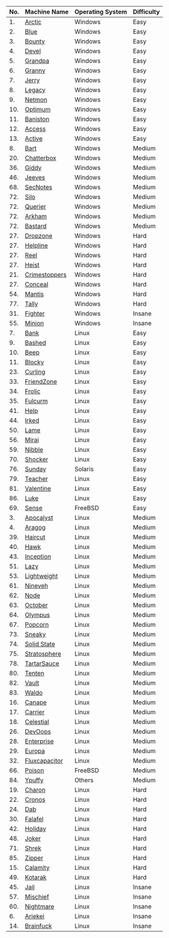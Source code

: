 | No. | Machine Name | Operating System | Difficulty |
|-----|--------------|------------------|------------------|
| 1.	| [Arctic](https://www.hackingarticles.in/hack-the-box-challenge-arctic-walkthrough/)|Windows|Easy|
| 2.	| [Blue](https://www.hackingarticles.in/hack-the-box-challenge-blue-walkthrough/)|Windows|Easy|
| 3.	| [Bounty](https://www.hackingarticles.in/hack-the-box-bounty-walkthrough/)|Windows|Easy|
| 4.	| [Devel](https://www.hackingarticles.in/hack-the-box-challenge-devel-walkthrough/)|Windows|Easy|
| 5.	| [Grandpa](https://www.hackingarticles.in/hack-the-box-challenge-grandpa-walkthrough/)|Windows|Easy|
| 6.	| [Granny](https://www.hackingarticles.in/hack-the-box-challenge-granny-walkthrough/)|Windows|Easy|
| 7.	| [Jerry](https://www.hackingarticles.in/hack-the-box-jerry-walkthrough/)|Windows|Easy|
| 8.	| [Legacy](https://www.hackingarticles.in/hack-the-box-challenge-legacy-walkthrough/)|Windows|Easy|
| 9.	| [Netmon](https://www.hackingarticles.in/hack-the-box-netmon-walkthrough/)|Windows|Easy|
| 10.	| [Optimum](https://www.hackingarticles.in/hack-the-box-challenge-optimum-walkthrough/)|Windows|Easy|
|11.  | [Baniston](https://www.hackingarticles.in/hack-the-box-challenge-baniston-walkthrough/)|Windows|Easy|
| 12.	| [Access](https://www.hackingarticles.in/hack-the-box-access-walkthrough/)|Windows|Easy|
| 13.	| [Active](https://www.hackingarticles.in/hack-the-box-active-walkthrough/)|Windows|Easy|
| 8.	| [Bart](https://www.hackingarticles.in/hack-the-box-bart-walkthrough/)|Windows|Medium|
| 20.	| [Chatterbox](https://www.hackingarticles.in/hack-the-box-challenge-chatterbox-walkthrough/)|Windows|Medium|
| 36.	| [Giddy](https://www.hackingarticles.in/hack-the-box-giddy-walkthrough/)|Windows|Medium|
| 46.	| [Jeeves](https://www.hackingarticles.in/hack-the-box-challenge-jeeves-walkthrough/)|Windows|Medium|
| 68.	| [SecNotes](https://www.hackingarticles.in/hack-the-box-secnotes-walkthrough/)|Windows|Medium|
| 72.	| [Silo](https://www.hackingarticles.in/hack-the-box-silo-walkthrough/)|Windows|Medium|
| 72.	| [Querier](https://0xrick.github.io/hack-the-box/querier/)|Windows|Medium|
| 72.	| [Arkham](https://0xrick.github.io/hack-the-box/arkham/)|Windows|Medium|
| 72.	| [Bastard](https://0xdf.gitlab.io/2019/03/12/htb-bastard.html)|Windows|Medium|
| 27.	| [Dropzone](https://www.hackingarticles.in/hack-the-box-dropzone-walkthrough/)|Windows|Hard|
| 27.	| [Helpline](https://0xrick.github.io/hack-the-box/helpline/)|Windows|Hard|
| 27.	| [Reel](https://0xdf.gitlab.io/2018/11/10/htb-reel.html)|Windows|Hard|
| 27.	| [Heist](https://0xrick.github.io/hack-the-box/heist/)|Windows|Hard|
| 21.	| [Crimestoppers](https://www.hackingarticles.in/hack-the-box-challenge-crimestoppers-walkthrough/)|Windows|Hard|
| 27.	| [Conceal](https://0xrick.github.io/hack-the-box/conceal/)|Windows|Hard|
| 54.	| [Mantis](https://www.hackingarticles.in/hack-the-box-challenge-mantis-walkthrough/)|Windows|Hard|
| 77.	| [Tally](https://www.hackingarticles.in/hack-the-box-challenge-tally-walkthrough/)|Windows|Hard|
| 31.	| [Fighter](https://www.hackingarticles.in/hack-the-box-fighter-walkthrough/)|Windows|Insane|
| 55.	| [Minion](https://www.hackingarticles.in/hack-the-box-minion-walkthrough/)|Windows|Insane|
| 7.	| [Bank](https://www.hackingarticles.in/hack-the-box-challenge-bank-walkthrough/)|Linux|Easy|
| 9.	| [Bashed](https://www.hackingarticles.in/hack-the-box-challenge-bashed-walkthrough/)|Linux|Easy|
| 10.	| [Beep](https://www.hackingarticles.in/hack-the-box-challenge-beep-walkthrough/)|Linux|Easy|
| 11.	| [Blocky](https://www.hackingarticles.in/hack-the-box-challenge-blocky-walkthrough/)|Linux|Easy|
| 23.	| [Curling](https://www.hackingarticles.in/hack-the-box-curling-walkthrough/)|Linux|Easy|
| 33.	| [FriendZone](https://www.hackingarticles.in/hack-the-box-friendzone-walkthrough/)|Linux|Easy|
| 34.	| [Frolic](https://www.hackingarticles.in/hack-the-box-frolic-walkthrough/)|Linux|Easy|
| 35.	| [Fulcurm](https://www.hackingarticles.in/hack-the-box-fulcrum-walkthrough/)|Linux|Easy|
| 41.	| [Help](https://www.hackingarticles.in/hack-the-box-help-walkthrough/)|Linux|Easy|
| 44.	| [Irked](https://www.hackingarticles.in/hack-the-box-irked-walkthrough/)|Linux|Easy|
| 50.	| [Lame](https://www.hackingarticles.in/hack-the-box-challenge-lame-walkthrough/)|Linux|Easy|
| 56.	| [Mirai](https://www.hackingarticles.in/hack-the-box-challenge-mirai-walkthrough/)|Linux|Easy|
| 59.	| [Nibble](https://www.hackingarticles.in/hack-the-box-challenge-nibble-walkthrough/)|Linux|Easy|
| 70.	| [Shocker](https://www.hackingarticles.in/hack-the-box-challenge-shocker-walkthrough/)|Linux|Easy|
| 76.	| [Sunday](https://www.hackingarticles.in/hack-the-box-sunday-walkthrough/)|Solaris|Easy|
| 79.	| [Teacher](https://www.hackingarticles.in/hack-the-box-teacher-walkthrough/)|Linux|Easy|
| 81.	| [Valentine](https://www.hackingarticles.in/hack-the-box-valentine-walkthrough/)|Linux|Easy|
| 86. | [Luke](https://www.hackingarticles.in/hack-the-box-luke-walkthrough/)|Linux|Easy|
| 69.	| [Sense](https://www.hackingarticles.in/hack-the-box-challenge-sense-walkthrough/)|FreeBSD|Easy|
| 3.	| [Apocalyst](https://www.hackingarticles.in/hack-the-box-challenge-apocalyst-walkthrough/)|Linux|Medium|
| 4.	| [Aragog](https://www.hackingarticles.in/hack-the-box-aragog-walkthrough/)|Linux|Medium|
| 39.	| [Haircut](https://www.hackingarticles.in/hack-the-box-challenge-haircut-walkthrough/)|Linux|Medium|
| 40.	| [Hawk](https://www.hackingarticles.in/hack-the-box-hawk-walkthrough/)|Linux|Medium|
| 43.	| [Inception](https://www.hackingarticles.in/hack-the-box-challenge-inception-walkthrough/)|Linux|Medium|
| 51. | [Lazy](https://www.hackingarticles.in/hack-the-box-challenge-lazy-walkthrough/)|Linux|Medium|
| 53.	| [Lightweight](https://www.hackingarticles.in/lightweight-hack-the-box-walkthrough/)|Linux|Medium|
| 61.	| [Nineveh](https://www.hackingarticles.in/hack-the-box-nineveh-walkthrough/)|Linux|Medium|
| 62.	| [Node](https://www.hackingarticles.in/hack-the-box-challenge-node-walkthrough/)|Linux|Medium|
| 63.	| [October](https://www.hackingarticles.in/hack-the-box-october-walkthrough/)|Linux|Medium|
| 64.	| [Olympus](https://www.hackingarticles.in/hack-the-box-olympus-walkthrough/)|Linux|Medium|
| 67.	| [Popcorn](https://www.hackingarticles.in/hack-the-box-challenge-popcorn-walkthrough/)|Linux|Medium|
| 73.	| [Sneaky](https://www.hackingarticles.in/hack-the-box-challenge-sneaky-walkthrough/)|Linux|Medium|
| 74.	| [Solid State](https://www.hackingarticles.in/hack-the-box-challenge-solid-state-walkthrough/)|Linux|Medium|
| 75.	| [Stratosphere](https://www.hackingarticles.in/hack-the-box-stratospherewalkthrough/)|Linux|Medium|
| 78.	| [TartarSauce](https://www.hackingarticles.in/hack-the-box-tartarsauce-walkthrough/)|Linux|Medium|
| 80.	| [Tenten](https://www.hackingarticles.in/hack-the-box-challenge-tenten-walkthrough/)|Linux|Medium|
| 82.	| [Vault](https://www.hackingarticles.in/hack-the-box-vault-walkthrough/)|Linux|Medium|
| 83.	| [Waldo](https://www.hackingarticles.in/hack-the-box-waldo-walkthrough/)|Linux|Medium|
| 16.	| [Canape](https://www.hackingarticles.in/hack-the-box-challenge-canape-walkthrough/)|Linux|Medium|
| 17.	| [Carrier](https://www.hackingarticles.in/hack-the-box-carrier-walkthrough/)|Linux|Medium|
| 18.	| [Celestial](https://www.hackingarticles.in/hack-the-box-celestial-walkthrough/)|Linux|Medium|
| 26.	| [DevOops](https://www.hackingarticles.in/hack-the-box-devoops-walkthrough/)|Linux|Medium|
| 28.	| [Enterprise](https://www.hackingarticles.in/hack-the-box-challenge-enterprises-walkthrough/)|Linux|Medium|
| 29.	| [Europa](https://www.hackingarticles.in/hack-the-box-challenge-europa-walkthrough/)|Linux|Medium|
| 32.	| [Fluxcapacitor](https://www.hackingarticles.in/hack-the-box-challenge-fluxcapacitor-walkthrough/)|Linux|Medium|
| 66.	| [Poison](https://www.hackingarticles.in/hack-the-box-poison-walkthrough/)|FreeBSD|Medium|
| 84.	| [Ypuffy](https://www.hackingarticles.in/hack-the-box-ypuffy-walkthrough/)|Others|Medium|
| 19.	| [Charon](https://www.hackingarticles.in/hack-the-box-challenge-charon-walkthrough/)|Linux|Hard|
| 22.	| [Cronos](https://www.hackingarticles.in/hack-the-box-challenge-cronos-walkthrough/)|Linux|Hard|
| 24.	| [Dab](https://www.hackingarticles.in/hack-the-box-dab-walkthrough/)|Linux|Hard|
| 30.	| [Falafel](https://www.hackingarticles.in/hack-the-box-challenge-falafel-walkthrough/)|Linux|Hard|
| 42.	| [Holiday](https://www.hackingarticles.in/hack-the-box-holiday-walkthrough/)|Linux|Hard|
| 48.	| [Joker](https://www.hackingarticles.in/hack-the-box-challenge-joker-walkthrough/)|Linux|Hard|
| 71.	| [Shrek](https://www.hackingarticles.in/hack-the-box-challenge-shrek-walkthrough/)|Linux|Hard|
| 85.	| [Zipper](https://www.hackingarticles.in/hack-the-box-zipper-walkthrough/)|Linux|Hard|
| 15.	| [Calamity](https://www.hackingarticles.in/hack-the-box-challenge-calamity-walkthrough/)|Linux|Hard|
| 49.	| [Kotarak](https://www.hackingarticles.in/hack-the-box-challenge-kotarak-walkthrough/)|Linux|Hard|
| 45.	| [Jail](https://www.hackingarticles.in/hack-the-box-challenge-jail-walkthrough/)|Linux|Insane|
| 57.	| [Mischief](https://www.hackingarticles.in/hack-the-box-mischief-walkthrough/)|Linux|Insane|
| 60.	| [Nightmare](https://www.hackingarticles.in/hack-nightmare-vm-ctf-challenge/)|Linux|Insane|
| 6.	| [Ariekei](https://www.hackingarticles.in/hack-the-box-challenge-ariekei-walkthrough/)|Linux|Insane|
| 14.	| [Brainfuck](https://www.hackingarticles.in/hack-the-box-challenge-brainfuck-walkthrough/)|Linux|Insane|














